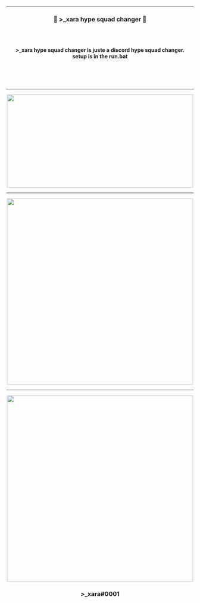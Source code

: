 -----

### <p align="center">💨 >_xara hype squad changer 💨</p>

<br><br>
<p align="center">
<strong>
>_xara hype squad changer is juste a discord hype squad changer.
<br>
setup is in the run.bat
<br><br><br>
</strong>
</p>
<br>

-----

<p align="center">
<img src="https://imgs.search.brave.com/eYEyJdEMNEvD_6HBJUDR0iyhCAaKEaw-kFHUVjR2aUA/rs:fit:844:225:1/g:ce/aHR0cHM6Ly90c2U0/Lm1tLmJpbmcubmV0/L3RoP2lkPU9JUC5U/RGJXeEFoMGF6OGhC/ejRfbENnQkd3SGFF/SyZwaWQ9QXBp", width="500", height="250">
</p>

-----

<p align="center">
<img src="https://cdn.discordapp.com/attachments/993928608651432158/1028595240132689930/unknown.png", width="500", height="500">
</p>

-----

<p align="center">
<img src="https://cdn.discordapp.com/attachments/993928608651432158/1028595379631030292/unknown.png", width="500", height="500">
</p>


### <p align="center">>_xara#0001</p>
